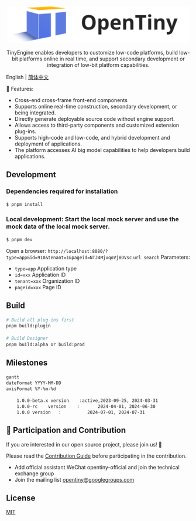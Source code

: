 <p align="center">
  <a href="https://opentiny.design/tiny-engine" target="_blank" rel="noopener noreferrer">
    <img alt="OpenTiny Logo" src="logo.svg" height="100" style="max-width:100%;">
  </a>
</p>

<p align="center">TinyEngine enables developers to customize low-code platforms, build low-bit platforms online in real time, and support secondary development or integration of low-bit platform capabilities.</p>

English | [简体中文](README.zh-CN.md)

🌈 Features:

- Cross-end cross-frame front-end components
- Supports online real-time construction, secondary development, or being integrated.
- Directly generate deployable source code without engine support.
- Allows access to third-party components and customized extension plug-ins.
- Supports high-code and low-code, and hybrid development and deployment of applications.
- The platform accesses AI big model capabilities to help developers build applications.

## Development

### Dependencies required for installation

```sh
$ pnpm install
```

### Local development: Start the local mock server and use the mock data of the local mock server.

```sh
$ pnpm dev
```

Open a browser: `http://localhost:8080/?type=app&id=918&tenant=1&pageid=NTJ4MjvqoVj8OVsc`
`url search` Parameters:

- `type=app` Application type
- `id=xxx` Application ID
- `tenant=xxx` Organization ID
- `pageid=xxx` Page ID

## Build

```sh
# Build all plug-ins first
pnpm build:plugin

# Build Designer
pnpm build:alpha or build:prod

```

## Milestones

```mermaid
gantt 
dateFormat YYYY-MM-DD
axisFormat %Y-%m-%d

	1.0.0-beta.x version	:active,2023-09-25, 2024-03-31
	1.0.0-rc	version    :       2024-04-01, 2024-06-30
	1.0.0 version   :          2024-07-01, 2024-07-31

```

## 🤝 Participation and Contribution

If you are interested in our open source project, please join us! 🎉

Please read the [Contribution Guide](CONTRIBUTING.md) before participating in the contribution.

- Add official assistant WeChat opentiny-official and join the technical exchange group
- Join the mailing list opentiny@googlegroups.com

## License

[MIT](LICENSE)
